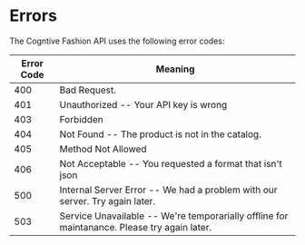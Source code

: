 # Errors

The Cogntive Fashion API uses the following error codes:

Error Code | Meaning
---------- | -------
400 | Bad Request.
401 | Unauthorized -- Your API key is wrong
403 | Forbidden 
404 | Not Found -- The product is not in the catalog.
405 | Method Not Allowed 
406 | Not Acceptable -- You requested a format that isn't json
500 | Internal Server Error -- We had a problem with our server. Try again later.
503 | Service Unavailable -- We're temporarially offline for maintanance. Please try again later.
